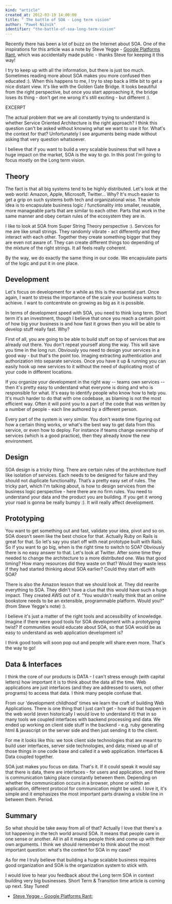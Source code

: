 ```yaml
---
kind: "article"
created_at: 2012-03-19 14:00:00
title: " The battle of SOA - Long term vision"
author: "Paweł Niżnik"
identifier: "the-battle-of-soa-long-term-vision"
---
```


Recently there has been a lot of buzz on the Internet about SOA. One of the inspirations for this article was a note by Steve Yegge - [Google Platforms Rant](https://plus.google.com/112678702228711889851/posts/eVeouesvaVX), which was accidentally made public - thanks Steve for keeping it this way! 

I try to keep up with all the information, but there is just too much. Sometimes reading more about SOA makes you more confused then educated :). When this happens to me, I try to step back a little bit to get a nice distant view. It's like with the Golden Gate Bridge. It looks beautiful from the right perspective, but once you start approaching it, the bridge loses its thing - don't get me wrong it's still exciting - but different :).

EXCERPT
 
The actual problem that we are all constantly trying to understand is whether Service Oriented Architecture is the right approach? I think this question can't be asked without knowing what we want to use it for. What's the context for that? Unfortunately I see arguments being made without asking that very question whatsoever.
 
I believe that if you want to build a very scalable business that will have a huge impact on the market, SOA is the way to go. In this post I'm going to focus mostly on the Long term vision.

## **Theory**
 
The fact is that all big systems tend to be highly distributed. Let's look at the web world: Amazon, Apple, Microsoft, Twitter… Why? It's much easier to get a grip on such systems both tech and organizational wise. The whole idea is to encapsulate business logic / functionality into smaller, reusable, more manageable parts that are similar to each other. Parts that work in the same manner and obey certain rules of the ecosystem they are in.
 
I like to look at SOA from Super String Theory perspective :). Services for me are like small strings. They randomly vibrate - act differently and they interact with each other. Together they create something bigger that they are even not aware of. They can create different things too depending of the mixture of the right strings. It all feels really coherent.
 
By the way, we do exactly the same thing in our code. We encapsulate parts of the logic and put it in one place.
 
## **Development**
 
Let's focus on development for a while as this is the essential part. Once again, I want to stress the importance of the scale your business wants to achieve. I want to contcentrate on growing as big as it is possible.
 
In terms of development speed with SOA, you need to think long term. Short term it's an investment, though I believe that once you reach a certain point of how big your business is and how fast it grows then you will be able to develop stuff really fast. Why?
 
First of all, you are going to be able to build stuff on top of services that are already out there. You don't repeat yourself along the way. This will save you time in the long run. Obviously you need to design your services in a good way - but that's the point too. Imaging extracting authentication and authorization into separate services. Once you have it up & running you can easily hook up new services to it without the need of duplicating most of your code in different locations.
 
If you organize your development in the right way -- teams own services -- then it's pretty easy to understand what everyone is doing and who is responsible for what. It's easy to identify people who know how to help you. It's much harder to do that with one codebase, as blaming is not the most efficient way. Often it will point you to a part of the code that was written by a number of people - each line authored by a different person.
 
Every part of the system is very similar. You don't waste time figuring out how a certain thing works, or what's the best way to get data from this service, or even how to deploy. For instance if teams change ownership of services (which is a good practice), then they already know the new environment.

## **Design**
 
SOA design is a tricky thing. There are certain rules of the architecture itself like isolation of services. Each needs to be designed for failure and they should not duplicate functionality. That’s a pretty easy set of rules. The tricky part, which I'm talking about, is how to design services from the business logic perspective - here there are no firm rules. You need to understand your data and the product you are building. If you get it wrong your road is gonna be really bumpy :). It will really affect development.
 
## **Prototyping**
 
You want to get something out and fast, validate your idea, pivot and so on. SOA doesn’t seem like the best choice for that. Actually Ruby on Rails is great for that. So let's say you start off with neat prototype built with Rails. So if you want to go big, when is the right time to switch to SOA? Obviously there is no easy answer to that. Let's look at Twitter. After some time they needed to change the architecture to a more distributed one. Was that good timing? How many resources did they waste on that? Would they waste less if they had started thinking about SOA earlier? Could they start off with SOA?
 
There is also the Amazon lesson that we should look at. They did rewrite everything to SOA. They didn't have a clue that this would have such a huge impact. They created AWS out of it. "You wouldn't really think that an online bookstore needs to be an extensible, programmable platform. Would you?" (from Steve Yegge's note) :).
 
I believe it's just a matter of the right tools and accessibility of knowledge. Imagine if there were good tools for SOA development with a prototyping twist? If communities would educate about SOA, so that SOA would be as easy to understand as web application development is?
 
I think good tools will soon pop out and people will share even more. That's the way to go!
 
## **Data & Interfaces**
 
I think the core of our products is DATA - I can't stress enough (with capital letters) how important it is to think about the data all the time. Web applications are just interfaces (and they are addressed to users, not other programs) to access that data. I think many people confuse that.
 
From our 'development childhood' times we learn the craft of building Web Applications. There is one thing that I just can't get - how did that happen in the web world (even historically I would love to understand it) that in so many tools we coupled interfaces with backend processing and data. We ended up working on client side stuff in the backend - e.g. ruby generating html & javascript on the server side and then just sending it to the client.

For me it looks like this: we took client side technologies that are meant to build user interfaces, server side technologies, and data; mixed up all of those things in one code base and called it a web application. Interfaces & Data coupled together.

SOA just makes you focus on data. That's it. If it could speak it would say that there is data, there are interfaces - for users and application, and there is communication taking place constantly between them. Depending on whether the communication occurs in a browser, phone or within an application, different protocol for communication might be used. I love it, it's simple and it emphasizes the most important parts drawing a visible line in between them. Period.

## **Summary**

So what should be take away from all of that? Actually I love that there's a lot happening in the tech world around SOA. It means that people care in one sense or another. All in all it makes people think and come up with their own arguments. I think we should remember to think about the most important question: what's the context for SOA in my case?
 
As for me I truly believe that building a huge scalable business requires good organization and SOA is the organization system to stick with.

I would love to hear you feedback about the Long term SOA in context building very big businesses. Short Term & Transition time article is coming up next. Stay Tuned!

* [Steve Yegge - Google Platforms Rant](https://plus.google.com/112678702228711889851/posts/eVeouesvaVX);



